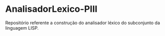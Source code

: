 # AnalisadorLexico-PIII
Repositório referente a construção do analisador léxico do subconjunto da linguagem LISP.
